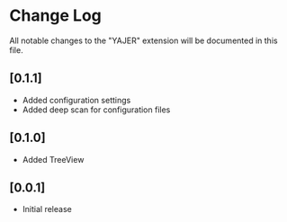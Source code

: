 # Change Log

All notable changes to the "YAJER" extension will be documented in this file.

## [0.1.1]

- Added configuration settings
- Added deep scan for configuration files

## [0.1.0]

- Added TreeView

## [0.0.1]

- Initial release
